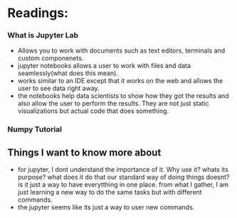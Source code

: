 # Readings: 

### What is Jupyter Lab
  - Allows you to work with documents such as text editors, terminals and custom componenets.
  - jupyter notebooks allows a user to work with files and data seamlessly(what does this mean).
  - works similar to an IDE except that it works on the web and allows the user to see data right away.
  - the notebooks help data scientists to show how they got the results and also allow the user to perform the results. They are not just static visualizations but actual code that does something.

### Numpy Tutorial



## Things I want to know more about
- for jupyter, I dont understand the importance of it. Why use it? whats its purpose? what does it do that our standard way of doing things doesnt? is it just a way to have everytthing in one place. from what I gather, I am just learning a new way to do the same tasks but with different commands.
- the jupyter seems like its just a way to user new commands. 

